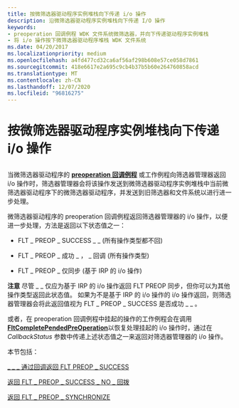```yaml
---
title: 按微筛选器驱动程序实例堆栈向下传递 i/o 操作
description: 沿微筛选器驱动程序实例堆栈向下传递 I/O 操作
keywords:
- preoperation 回调例程 WDK 文件系统微筛选器，并向下传递驱动程序实例堆栈
- 将 i/o 操作按下微筛选器驱动程序堆栈 WDK 文件系统
ms.date: 04/20/2017
ms.localizationpriority: medium
ms.openlocfilehash: a4fd477cd32ca6af56af298b608e57ce058d7861
ms.sourcegitcommit: 418e6617e2a695c9cb4b37b5b60e264760858acd
ms.translationtype: MT
ms.contentlocale: zh-CN
ms.lasthandoff: 12/07/2020
ms.locfileid: "96816275"
---
```

# <a name="passing-io-operations-down-the-minifilter-driver-instance-stack"></a>按微筛选器驱动程序实例堆栈向下传递 i/o 操作


## <span id="ddk_passing_an_io_operation_down_the_minifilter_instance_stack_if"></span><span id="DDK_PASSING_AN_IO_OPERATION_DOWN_THE_MINIFILTER_INSTANCE_STACK_IF"></span>


当微筛选器驱动程序的 [**preoperation 回调例程**](/windows-hardware/drivers/ddi/fltkernel/nc-fltkernel-pflt_pre_operation_callback) 或工作例程向筛选器管理器返回 i/o 操作时，筛选器管理器会将该操作发送到微筛选器驱动程序实例堆栈中当前微筛选器驱动程序下的微筛选器驱动程序，并发送到旧筛选器和文件系统以进行进一步处理。

微筛选器驱动程序的 preoperation 回调例程返回筛选器管理器的 i/o 操作，以便进一步处理，方法是返回以下状态值之一：

-   FLT \_ PREOP \_ SUCCESS \_ \_ (所有操作类型都不回) 

-   FLT \_ PREOP \_ 成功 \_ ， \_ 回调 (所有操作类型) 

-   FLT \_ PREOP \_ 仅同步 (基于 IRP 的 i/o 操作) 

**注意**   尽管 \_ \_ 仅应为基于 IRP 的 i/o 操作返回 FLT PREOP 同步，但你可以为其他操作类型返回此状态值。 如果为不是基于 IRP 的 i/o 操作的 i/o 操作返回，则筛选器管理器会将此返回值视为 FLT \_ PREOP \_ SUCCESS 是否成功 \_ \_ 。

 

或者，在 preoperation 回调例程中挂起的操作的工作例程会在调用 [**FltCompletePendedPreOperation**](/windows-hardware/drivers/ddi/fltkernel/nf-fltkernel-fltcompletependedpreoperation)以恢复处理挂起的 i/o 操作时，通过在 *CallbackStatus* 参数中传递上述状态值之一来返回对筛选器管理器的 i/o 操作。

本节包括：

[\_ \_ \_ 通过回调返回 FLT PREOP \_ SUCCESS](returning-flt-preop-success-with-callback.md)

[返回 FLT \_ PREOP \_ SUCCESS \_ NO \_ 回拨](returning-flt-preop-success-no-callback.md)

[返回 FLT \_ PREOP \_ SYNCHRONIZE](returning-flt-preop-synchronize.md)

 

